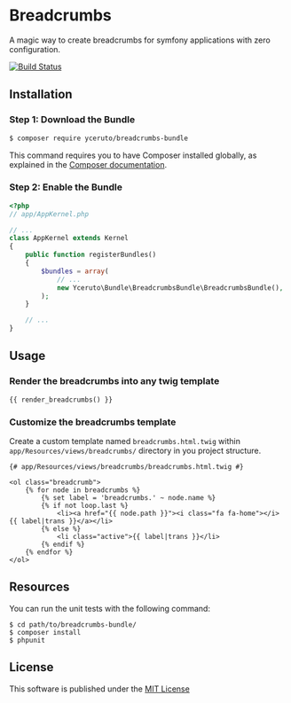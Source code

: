 Breadcrumbs
===========

A magic way to create breadcrumbs for symfony applications with zero configuration.

[![Build Status](https://travis-ci.org/yceruto/breadcrumbs-bundle.svg?branch=master)](https://travis-ci.org/yceruto/breadcrumbs-bundle)

Installation
------------

### Step 1: Download the Bundle

```bash
$ composer require yceruto/breadcrumbs-bundle
```

This command requires you to have Composer installed globally, as explained
in the [Composer documentation](https://getcomposer.org/doc/00-intro.md).

### Step 2: Enable the Bundle

```php
<?php
// app/AppKernel.php

// ...
class AppKernel extends Kernel
{
    public function registerBundles()
    {
        $bundles = array(
            // ...
            new Yceruto\Bundle\BreadcrumbsBundle\BreadcrumbsBundle(),
        );
    }

    // ...
}
```

Usage
-----

### Render the breadcrumbs into any twig template

```twig
{{ render_breadcrumbs() }}
```

### Customize the breadcrumbs template

Create a custom template named `breadcrumbs.html.twig` within `app/Resources/views/breadcrumbs/` directory in you project structure.

```twig
{# app/Resources/views/breadcrumbs/breadcrumbs.html.twig #}

<ol class="breadcrumb">
    {% for node in breadcrumbs %}
        {% set label = 'breadcrumbs.' ~ node.name %}
        {% if not loop.last %}
            <li><a href="{{ node.path }}"><i class="fa fa-home"></i> {{ label|trans }}</a></li>
        {% else %}
            <li class="active">{{ label|trans }}</li>
        {% endif %}
    {% endfor %}
</ol>
```

Resources
---------

You can run the unit tests with the following command:

    $ cd path/to/breadcrumbs-bundle/
    $ composer install
    $ phpunit

License
-------

This software is published under the [MIT License](LICENSE)

